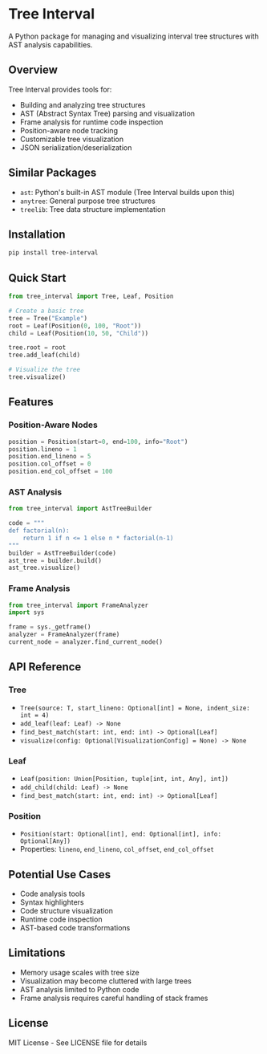 
# Tree Interval

A Python package for managing and visualizing interval tree structures with AST analysis capabilities.

## Overview

Tree Interval provides tools for:
- Building and analyzing tree structures
- AST (Abstract Syntax Tree) parsing and visualization
- Frame analysis for runtime code inspection
- Position-aware node tracking
- Customizable tree visualization
- JSON serialization/deserialization

## Similar Packages
- `ast`: Python's built-in AST module (Tree Interval builds upon this)
- `anytree`: General purpose tree structures
- `treelib`: Tree data structure implementation

## Installation

```bash
pip install tree-interval
```

## Quick Start

```python
from tree_interval import Tree, Leaf, Position

# Create a basic tree
tree = Tree("Example")
root = Leaf(Position(0, 100, "Root"))
child = Leaf(Position(10, 50, "Child"))

tree.root = root
tree.add_leaf(child)

# Visualize the tree
tree.visualize()
```

## Features

### Position-Aware Nodes
```python
position = Position(start=0, end=100, info="Root")
position.lineno = 1
position.end_lineno = 5
position.col_offset = 0
position.end_col_offset = 100
```

### AST Analysis
```python
from tree_interval import AstTreeBuilder

code = """
def factorial(n):
    return 1 if n <= 1 else n * factorial(n-1)
"""
builder = AstTreeBuilder(code)
ast_tree = builder.build()
ast_tree.visualize()
```

### Frame Analysis
```python
from tree_interval import FrameAnalyzer
import sys

frame = sys._getframe()
analyzer = FrameAnalyzer(frame)
current_node = analyzer.find_current_node()
```

## API Reference

### Tree
- `Tree(source: T, start_lineno: Optional[int] = None, indent_size: int = 4)`
- `add_leaf(leaf: Leaf) -> None`
- `find_best_match(start: int, end: int) -> Optional[Leaf]`
- `visualize(config: Optional[VisualizationConfig] = None) -> None`

### Leaf
- `Leaf(position: Union[Position, tuple[int, int, Any], int])`
- `add_child(child: Leaf) -> None`
- `find_best_match(start: int, end: int) -> Optional[Leaf]`

### Position
- `Position(start: Optional[int], end: Optional[int], info: Optional[Any])`
- Properties: `lineno`, `end_lineno`, `col_offset`, `end_col_offset`

## Potential Use Cases
- Code analysis tools
- Syntax highlighters
- Code structure visualization
- Runtime code inspection
- AST-based code transformations

## Limitations
- Memory usage scales with tree size
- Visualization may become cluttered with large trees
- AST analysis limited to Python code
- Frame analysis requires careful handling of stack frames

## License
MIT License - See LICENSE file for details
